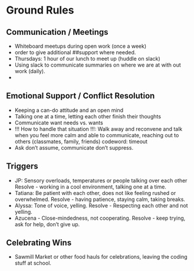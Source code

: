 # Ground Rules
## Communication / Meetings 
* Whiteboard meetups during open work (once a week)
* order to give additional ##support where needed. 
* Thursdays: 1 hour of our lunch to meet up (huddle on slack) 
* Using slack to communicate summaries on where we are at with out work
  (daily). 
* 
## Emotional Support / Conflict Resolution 
* Keeping a can-do attitude and an open mind 
* Talking one at a time, letting each other finish their thoughts
* Communicate want needs vs. wants
* !!! How to handle that situation !!!: Walk away and reconvene and talk when you feel more calm and able to communicate, reaching out to others (classmates, family, friends) codeword: timeout 
* Ask don’t assume, communicate don’t suppress. 

## Triggers 
* JP: Sensory overloads, temperatures or people talking over each other
Resolve - working in a cool environment, talking one at a time. 
* Tatiana: Be patient with each other, does not like feeling rushed or overwhelmed.
Resolve - having patience, staying calm, taking breaks. 
* Alyssa: Tone of voice, yelling. 
Resolve - Respecting each other and not yelling. 
* Azucena - Close-mindedness, not cooperating. 
Resolve - keep trying, ask for help, don’t give up. 

## Celebrating Wins 
* Sawmill Market or other food hauls for celebrations, leaving the coding stuff at school. 



